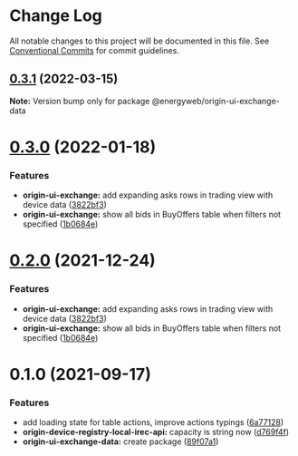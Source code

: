 # Change Log

All notable changes to this project will be documented in this file.
See [Conventional Commits](https://conventionalcommits.org) for commit guidelines.

## [0.3.1](https://github.com/energywebfoundation/origin/compare/@energyweb/origin-ui-exchange-data@0.3.0...@energyweb/origin-ui-exchange-data@0.3.1) (2022-03-15)

**Note:** Version bump only for package @energyweb/origin-ui-exchange-data





# [0.3.0](https://github.com/energywebfoundation/origin/compare/@energyweb/origin-ui-exchange-data@0.1.0...@energyweb/origin-ui-exchange-data@0.3.0) (2022-01-18)


### Features

* **origin-ui-exchange:** add expanding asks rows in trading view with device data ([3822bf3](https://github.com/energywebfoundation/origin/commit/3822bf3f4ff54ad511b57ecb92a68422d828a1bc))
* **origin-ui-exchange:** show all bids in BuyOffers table when filters not specified ([1b0684e](https://github.com/energywebfoundation/origin/commit/1b0684e1489753b40585bad989822c1e0dc3aae1))





# [0.2.0](https://github.com/energywebfoundation/origin/compare/@energyweb/origin-ui-exchange-data@0.1.0...@energyweb/origin-ui-exchange-data@0.2.0) (2021-12-24)


### Features

* **origin-ui-exchange:** add expanding asks rows in trading view with device data ([3822bf3](https://github.com/energywebfoundation/origin/commit/3822bf3f4ff54ad511b57ecb92a68422d828a1bc))
* **origin-ui-exchange:** show all bids in BuyOffers table when filters not specified ([1b0684e](https://github.com/energywebfoundation/origin/commit/1b0684e1489753b40585bad989822c1e0dc3aae1))





# 0.1.0 (2021-09-17)


### Features

* add loading state for table actions, improve actions typings ([6a77128](https://github.com/energywebfoundation/origin/commit/6a771283ae4535ca1feaa731267a7de739177af5))
* **origin-device-registry-local-irec-api:** capacity is string now ([d769f4f](https://github.com/energywebfoundation/origin/commit/d769f4fc0bd89c3bfe2a077db3f47006c9f6cc33))
* **origin-ui-exchange-data:** create package ([89f07a1](https://github.com/energywebfoundation/origin/commit/89f07a1a2822c9d1938ebbff185013eb4321f70a))
